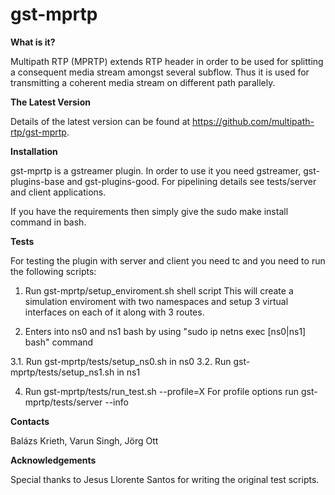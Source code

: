 # gst-mprtp

**What is it?**
  
Multipath RTP (MPRTP) extends RTP header in order to 
be used for splitting a consequent media stream amongst 
several subflow. Thus it is used for transmitting 
a coherent media stream on different path parallely. 

**The Latest Version**

Details of the latest version can be found at 
https://github.com/multipath-rtp/gst-mprtp.

**Installation**

gst-mprtp is a gstreamer plugin. In order to use it
you need gstreamer, gst-plugins-base and gst-plugins-good.
For pipelining details see tests/server and client 
applications.
  
If you have the requirements then simply give the
sudo make install command in bash.
  
**Tests**

For testing the plugin with server and client you need tc
and you need to run the following scripts:
  
1. Run gst-mprtp/setup_enviroment.sh shell script
This will create a simulation enviroment with two 
namespaces and setup 3 virtual interfaces on each 
of it along with 3 routes.
  
  
2. Enters into ns0 and ns1 bash by using 
"sudo ip netns exec [ns0|ns1] bash" command
 
3.1. Run gst-mprtp/tests/setup_ns0.sh in ns0 
3.2. Run gst-mprtp/tests/setup_ns1.sh in ns1
  
4. Run gst-mprtp/tests/run_test.sh --profile=X
For profile options run gst-mprtp/tests/server --info

**Contacts**

Balázs Krieth, Varun Singh, Jörg Ott
     
**Acknowledgements** 
  
Special thanks to Jesus Llorente Santos for writing 
the original test scripts. 
  
